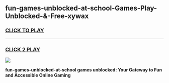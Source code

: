 
## fun-games-unblocked-at-school-Games-Play-Unblocked-&-Free-xywax
<h3>
<a href="https://premium76.site?title=fun-games-unblocked-at-school&ref=24A">CLICK TO PLAY</a></h3>
<hr>

<h3>
<a href="https://premium76.site?title=fun-games-unblocked-at-school&ref=24A">CLICK 2 PLAY</a>
  
</h3>

<a href="https://premium76.site?title=fun-games-unblocked-at-school&ref=24A"><img src="https://clearcache.store/games.png"></a>


**fun-games-unblocked-at-school games unblocked: Your Gateway to Fun and Accessible Online Gaming**
